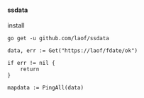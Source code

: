 #### ssdata

install

```
go get -u github.com/laof/ssdata
```

```
data, err := Get("https://laof/fdate/ok")

if err != nil {
    return
}

mapdata := PingAll(data)
```
